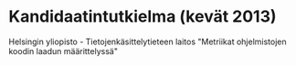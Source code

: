 # Kandidaatintutkielma (kevät 2013)

Helsingin yliopisto - Tietojenkäsittelytieteen laitos
"Metriikat ohjelmistojen koodin laadun määrittelyssä"